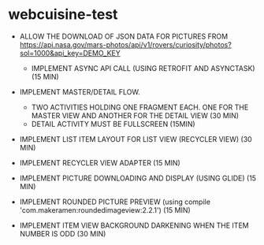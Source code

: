# webcuisine-test

- ALLOW THE DOWNLOAD OF JSON DATA FOR PICTURES FROM https://api.nasa.gov/mars-photos/api/v1/rovers/curiosity/photos?sol=1000&api_key=DEMO_KEY
	
  - IMPLEMENT ASYNC API CALL (USING RETROFIT AND ASYNCTASK) (15 MIN)

- IMPLEMENT MASTER/DETAIL FLOW. 
   - TWO ACTIVITIES HOLDING ONE FRAGMENT EACH. ONE FOR THE MASTER VIEW AND ANOTHER FOR THE DETAIL VIEW (30 MIN)
   - DETAIL ACTIVITY MUST BE FULLSCREEN (15MIN)

- IMPLEMENT LIST ITEM LAYOUT FOR LIST VIEW (RECYCLER VIEW) (30 MIN)

- IMPLEMENT RECYCLER VIEW ADAPTER (15 MIN)

- IMPLEMENT PICTURE DOWNLOADING AND DISPLAY (USING GLIDE) (15 MIN)

- IMPLEMENT ROUNDED PICTURE PREVIEW (using compile 'com.makeramen:roundedimageview:2.2.1') (15 MIN)

- IMPLEMENT ITEM VIEW BACKGROUND DARKENING WHEN THE ITEM NUMBER IS ODD (30 MIN)
